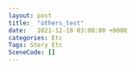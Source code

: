 ```yaml
---
layout: post
title:  "others_test"
date:   2021-12-18 03:00:00 +0000
categories: Etc
Tags: Story Etc
SceneCode: []
---
```

